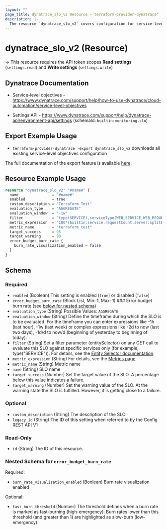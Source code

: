 ```yaml
---
layout: ""
page_title: dynatrace_slo_v2 Resource - terraform-provider-dynatrace"
description: |-
  The resource `dynatrace_slo_v2` covers configuration for service-level objectives
---
```


# dynatrace_slo_v2 (Resource)

-> This resource requires the API token scopes **Read settings** (`settings.read`) and **Write settings** (`settings.write`)

## Dynatrace Documentation

- Service-level objectives - https://www.dynatrace.com/support/help/how-to-use-dynatrace/cloud-automation/service-level-objectives

- Settings API - https://www.dynatrace.com/support/help/dynatrace-api/environment-api/settings (schemaId: `builtin:monitoring.slo`)

## Export Example Usage

- `terraform-provider-dynatrace -export dynatrace_slo_v2` downloads all existing service-level objectives configuration

The full documentation of the export feature is available [here](https://registry.terraform.io/providers/dynatrace-oss/dynatrace/latest/docs/guides/export-v2).

## Resource Example Usage

```terraform
resource "dynatrace_slo_v2" "#name#" {
  name               = "#name#"
  enabled            = true
  custom_description = "Terraform Test"
  evaluation_type    = "AGGREGATE"
  evaluation_window  = "-1w"
  filter             = "type(SERVICE),serviceType(WEB_SERVICE,WEB_REQUEST_SERVICE)"
  metric_expression  = "100*(builtin:service.requestCount.server:splitBy())/(builtin:service.requestCount.server:splitBy())"
  metric_name        = "terraform_test"
  target_success     = 95
  target_warning     = 98
  error_budget_burn_rate {
    burn_rate_visualization_enabled = false
  }
}
```

<!-- schema generated by tfplugindocs -->
## Schema

### Required

- `enabled` (Boolean) This setting is enabled (`true`) or disabled (`false`)
- `error_budget_burn_rate` (Block List, Min: 1, Max: 1) ### Error budget burn rate (see [below for nested schema](#nestedblock--error_budget_burn_rate))
- `evaluation_type` (String) Possible Values: `AGGREGATE`
- `evaluation_window` (String) Define the timeframe during which the SLO is to be evaluated. For the timeframe you can enter expressions like -1h (last hour), -1w (last week) or complex expressions like -2d to now (last two days), -1d/d to now/d (beginning of yesterday to beginning of today).
- `filter` (String) Set a filter parameter (entitySelector) on any GET call to evaluate this SLO against specific services only (for example, type("SERVICE")).  For details, see the [Entity Selector documentation](https://dt-url.net/entityselector).
- `metric_expression` (String) For details, see the [Metrics page](/ui/metrics "Metrics page").
- `metric_name` (String) Metric name
- `name` (String) SLO name
- `target_success` (Number) Set the target value of the SLO. A percentage below this value indicates a failure.
- `target_warning` (Number) Set the warning value of the SLO. At the warning state the SLO is fulfilled. However, it is getting close to a failure.

### Optional

- `custom_description` (String) The description of the SLO
- `legacy_id` (String) The ID of this setting when referred to by the Config REST API V1

### Read-Only

- `id` (String) The ID of this resource.

<a id="nestedblock--error_budget_burn_rate"></a>
### Nested Schema for `error_budget_burn_rate`

Required:

- `burn_rate_visualization_enabled` (Boolean) Burn rate visualization enabled

Optional:

- `fast_burn_threshold` (Number) The threshold defines when a burn rate is marked as fast-burning (high-emergency). Burn rates lower than this threshold (and greater than 1) are highlighted as slow-burn (low-emergency).
 